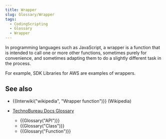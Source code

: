 ```yaml
---
title: Wrapper
slug: Glossary/Wrapper
tags:
  - CodingScripting
  - Glossary
  - Wrapper
---
```

In programming languages such as JavaScript, a wrapper is a function that is intended to call one or more other functions, sometimes purely for convenience, and sometimes adapting them to do a slightly different task in the process.

For example, SDK Libraries for AWS are examples of wrappers.

## See also

- {{Interwiki("wikipedia", "Wrapper function")}} (Wikipedia)
- [TechnoBureau Docs Glossary](/en-US/docs/Glossary)

  - {{Glossary("API")}}
  - {{Glossary("Class")}}
  - {{Glossary("Function")}}

